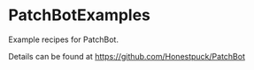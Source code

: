 # PatchBotExamples

Example recipes for PatchBot.

Details can be found at https://github.com/Honestpuck/PatchBot
